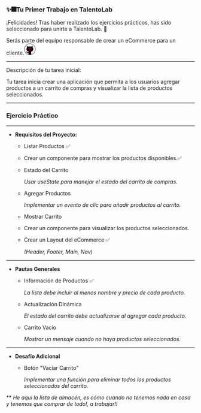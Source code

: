 ### ✨🎆Tu Primer Trabajo en TalentoLab

¡Felicidades! Tras haber realizado los ejercicios prácticos, has sido seleccionado para unirte a TalentoLab. 🤩

Serás parte del equipo responsable de crear un eCommerce para un cliente.<img src="../Ejercicio-02/src/assets/logo.png" alt="LogoMirty" width="30" />

---

Descripción de tu tarea inicial:

Tu tarea inicia crear una aplicación que permita a los usuarios agregar productos a un carrito de compras y visualizar la lista de productos seleccionados.

---

### Ejercicio Práctico

---

* **Requisitos del Proyecto:**

  * Listar Productos ✅

  * Crear un componente para mostrar los productos disponibles.✅

  * Estado del Carrito

    *Usar useState para manejar el estado del carrito de compras.*

  * Agregar Productos

    *Implementar un evento de clic para añadir productos al carrito.*

  * Mostrar Carrito

  * Crear un componente para visualizar los productos seleccionados.

  * Crear un Layout del eCommerce ✅

    *(Header, Footer, Main, Nav)*

---

* **Pautas Generales**

  * Información de Productos ✅

    *La lista debe incluir al menos nombre y precio de cada producto.*

  * Actualización Dinámica

    *El estado del carrito debe actualizarse al agregar cada producto.*

  * Carrito Vacío

    *Mostrar un mensaje cuando no haya productos seleccionados.*

---

* **Desafío Adicional**

  * Botón "Vaciar Carrito"

    *Implementar una función para eliminar todos los productos seleccionados del carrito.*

** *He aqui la lista de almacén, es cómo cuando no tenemos nada en casa y tenemos que comprar de todo!, a trabajar!!*    